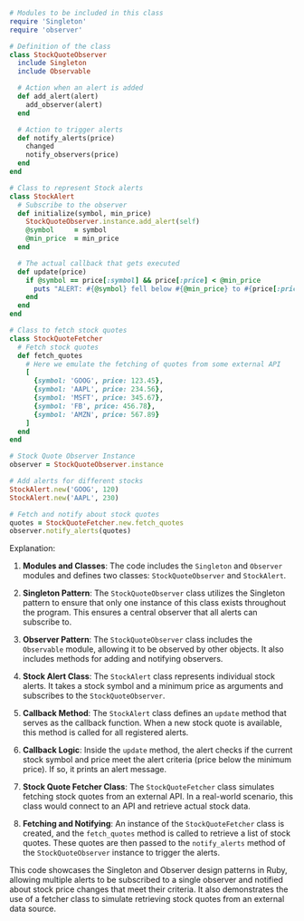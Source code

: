```ruby
# Modules to be included in this class
require 'Singleton'
require 'observer'

# Definition of the class
class StockQuoteObserver
  include Singleton
  include Observable

  # Action when an alert is added
  def add_alert(alert)
    add_observer(alert)
  end

  # Action to trigger alerts
  def notify_alerts(price)
    changed
    notify_observers(price)
  end
end

# Class to represent Stock alerts
class StockAlert
  # Subscribe to the observer
  def initialize(symbol, min_price)
    StockQuoteObserver.instance.add_alert(self)
    @symbol     = symbol
    @min_price  = min_price
  end

  # The actual callback that gets executed
  def update(price)
    if @symbol == price[:symbol] && price[:price] < @min_price
      puts "ALERT: #{@symbol} fell below #{@min_price} to #{price[:price]}"
    end
  end
end

# Class to fetch stock quotes
class StockQuoteFetcher
  # Fetch stock quotes
  def fetch_quotes
    # Here we emulate the fetching of quotes from some external API
    [
      {symbol: 'GOOG', price: 123.45},
      {symbol: 'AAPL', price: 234.56},
      {symbol: 'MSFT', price: 345.67},
      {symbol: 'FB', price: 456.78},
      {symbol: 'AMZN', price: 567.89}
    ]
  end
end

# Stock Quote Observer Instance
observer = StockQuoteObserver.instance

# Add alerts for different stocks
StockAlert.new('GOOG', 120)
StockAlert.new('AAPL', 230)

# Fetch and notify about stock quotes
quotes = StockQuoteFetcher.new.fetch_quotes
observer.notify_alerts(quotes)
```

Explanation:

1. **Modules and Classes**: The code includes the `Singleton` and `Observer` modules and defines two classes: `StockQuoteObserver` and `StockAlert`.

2. **Singleton Pattern**: The `StockQuoteObserver` class utilizes the Singleton pattern to ensure that only one instance of this class exists throughout the program. This ensures a central observer that all alerts can subscribe to.

3. **Observer Pattern**: The `StockQuoteObserver` class includes the `Observable` module, allowing it to be observed by other objects. It also includes methods for adding and notifying observers.

4. **Stock Alert Class**: The `StockAlert` class represents individual stock alerts. It takes a stock symbol and a minimum price as arguments and subscribes to the `StockQuoteObserver`.

5. **Callback Method**: The `StockAlert` class defines an `update` method that serves as the callback function. When a new stock quote is available, this method is called for all registered alerts.

6. **Callback Logic**: Inside the `update` method, the alert checks if the current stock symbol and price meet the alert criteria (price below the minimum price). If so, it prints an alert message.

7. **Stock Quote Fetcher Class**: The `StockQuoteFetcher` class simulates fetching stock quotes from an external API. In a real-world scenario, this class would connect to an API and retrieve actual stock data.

8. **Fetching and Notifying**: An instance of the `StockQuoteFetcher` class is created, and the `fetch_quotes` method is called to retrieve a list of stock quotes. These quotes are then passed to the `notify_alerts` method of the `StockQuoteObserver` instance to trigger the alerts.

This code showcases the Singleton and Observer design patterns in Ruby, allowing multiple alerts to be subscribed to a single observer and notified about stock price changes that meet their criteria. It also demonstrates the use of a fetcher class to simulate retrieving stock quotes from an external data source.